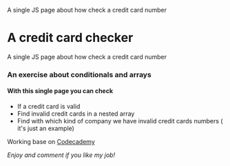 
A single JS page about how check a credit card number


# A credit card checker

A single JS page about how check a credit card number


### An exercise about conditionals and arrays


#### With this single page you can check
* If a credit card is valid 
* Find invalid credit cards in a nested array
* Find with which kind of company we have invalid credit cards numbers ( it's just an example)


Working base on [Codecademy](https://www.codecademy.com/)

*Enjoy and comment if you like my job!*